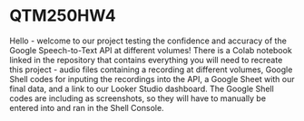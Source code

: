 # QTM250HW4

Hello - welcome to our project testing the confidence and accuracy of the Google Speech-to-Text API at different volumes! There is a Colab notebook linked in the repository that contains everything you will need to recreate this project - audio files containing a recording at different volumes, Google Shell codes for inputing the recordings into the API, a Google Sheet with our final data, and a link to our Looker Studio dashboard. The Google Shell codes are including as screenshots, so they will have to manually be entered into and ran in the Shell Console.
